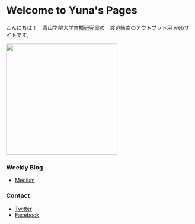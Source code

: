 # Welcome to Yuna's Pages

こんにちは！　青山学院大学[古橋研究室](http://furuhashilab.com/)の　渡辺結南のアウトプット用 webサイトです。

<img src="https://cdn-images-1.medium.com/max/1600/1*D7dFkNDecD5H4ZmY1myxXw.jpeg" width="300">

### Weekly Blog
* [Medium](https://medium.com/@yunawatanabe)


### Contact
* [Twitter](https://twitter.com/nabeyuna2)
* [Facebook](https://www.facebook.com/profile.php?id=100004439441139)
